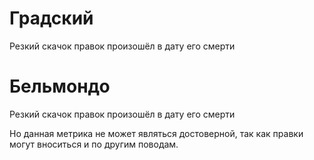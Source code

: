# Градский
Резкий скачок правок произошёл в дату его смерти
# Бельмондо
Резкий скачок правок произошёл в дату его смерти


Но данная метрика не может являться достоверной, так как правки могут вноситься и по другим поводам.
